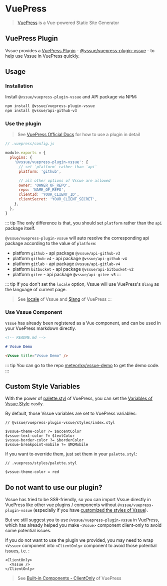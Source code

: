 # VuePress

> [VuePress](https://vuepress.vuejs.org/) is a Vue-powered Static Site Generator

## VuePress Plugin

Vssue provides a [VuePress Plugin](https://vuepress.vuejs.org/plugin/) - [@vssue/vuepress-plugin-vssue](https://www.npmjs.com/package/@vssue/vuepress-plugin-vssue) - to help use Vssue in VuePress quickly.

## Usage

### Installation

Install `@vssue/vuepress-plugin-vssue` and API package via NPM:

```bash
npm install @vssue/vuepress-plugin-vssue
npm install @vssue/api-github-v3
```

### Use the plugin

> See [VuePress Official Docs](https://vuepress.vuejs.org/plugin/using-a-plugin.html) for how to use a plugin in detail

```js
// .vuepress/config.js

module.exports = {
  plugins: {
    '@vssue/vuepress-plugin-vssue': {
      // set `platform` rather than `api`
      platform: 'github',

      // all other options of Vssue are allowed
      owner: 'OWNER_OF_REPO',
      repo: 'NAME_OF_REPO',
      clientId: 'YOUR_CLIENT_ID',
      clientSecret: 'YOUR_CLIENT_SECRET',
    },
  },
}
```

::: tip
The only difference is that, you should set `platform` rather than the `api` package itself.

`@vssue/vuepress-plugin-vssue` will auto resolve the corresponding api package according to the value of `platform`:

- platform `github` - api package `@vssue/api-github-v3`
- platform `github-v4` - api package `@vssue/api-github-v4`
- platform `gitlab` - api package `@vssue/api-gitlab-v4`
- platform `bitbucket` - api package `@vssue/api-bitbucket-v2`
- platform `gitee` - api package `@vssue/api-gitee-v5`
:::

::: tip
If you don't set the `locale` option, Vssue will use VuePress's `$lang` as the language of current page.

> See [locale](../options/README.md#locale) of Vssue and [$lang](https://vuepress.vuejs.org/guide/global-computed.html#lang) of VuePress
:::

### Use Vssue Component

`Vssue` has already been registered as a Vue component, and can be used in your VuePress markdown directly.

```md
<!-- README.md -->

# Vssue Demo

<Vssue title="Vssue Demo" />
```

::: tip
You can go to the repo [meteorlxy/vssue-demo](https://github.com/meteorlxy/vssue-demo) to get the demo code.
:::

## Custom Style Variables

With the power of [palette.styl](https://vuepress.vuejs.org/config/#palette-styl) of VuePress, you can set the [Variables of Vssue Style](./styles.md#use-variables-to-customize-vssue) easily.

By default, those Vssue variables are set to VuePress variables:

```stylus
// @vssue/vuepress-plugin-vssue/styles/index.styl

$vssue-theme-color ?= $accentColor
$vssue-text-color ?= $textColor
$vssue-border-color ?= $borderColor
$vssue-breakpoint-mobile ?= $MQMobile
```

If you want to override them, just set them in your `palette.styl`:

```stylus
// .vuepress/styles/palette.styl

$vssue-theme-color = red
```

## Do not want to use our plugin?

Vssue has tried to be SSR-friendly, so you can import Vssue directly in VuePress like other vue plugins / components without `@vssue/vuepress-plugin-vssue` (especially if you have [customized the styles of Vssue](./styles.md#use-source-code-of-vssue-styles)).

But we still suggest you to use `@vssue/vuepress-plugin-vssue` in VuePress, which has already helped you make `<Vssue>` component client-only to avoid some potential issues.

If you do not want to use the plugin we provided, you may need to wrap `<Vssue>` component into `<ClientOnly>` component to avoid those potential issues, i.e. :

```vue
<ClientOnly>
  <Vssue />
</ClientOnly>
```

> See [Built-in Components - ClientOnly](https://vuepress.vuejs.org/guide/using-vue.html#clientonly) of VuePress
